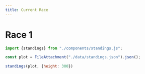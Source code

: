 ```yaml
---
title: Current Race
---
```

# Race 1

```js
import {standings} from "./components/standings.js";
```

```js
const plot = FileAttachment("./data/standings.json").json();
```

```js
standings(plot, {height: 300})
```
